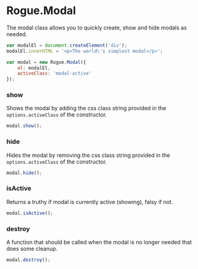 # Rogue.Modal

The modal class allows you to quickly create, show and hide modals as needed.

```javascript
var modalEl = document.createElement('div');
modalEl.innerHTML = '<p>The world\'s simplest modal</p>';

var modal = new Rogue.Modal({
    el: modalEl,
    activeClass: 'modal-active'
});
```

### show

Shows the modal by adding the css class string provided in the `options.activeClass` of the constructor.


```javascript
modal.show();
```

### hide

Hides the modal by removing the css class string provided in the `options.activeClass` of the constructor.


```javascript
modal.hide();
```

### isActive

Returns a truthy if modal is currently active (showing), falsy if not.


```javascript
modal.isActive();
```


### destroy

A function that should be called when the modal is no longer needed that does some cleanup.

```javascript
modal.destroy();
```